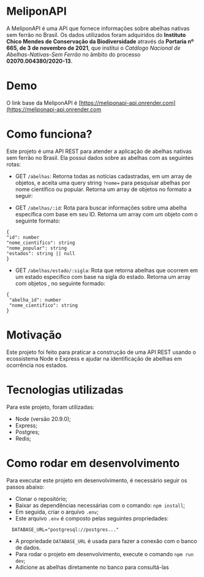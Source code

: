 # MeliponAPI
A MeliponAPI é uma API que fornece informações sobre abelhas nativas sem ferrão no Brasil.
Os dados utilizados foram adquiridos do **Instituto Chico Mendes de Conservação da Biodiversidade** através da **Portaria nº 665, de 3 de novembro de 2021**, que institui o
*Catálogo Nacional de Abelhas-Nativas-Sem Ferrão* no âmbito do processo **02070.004380/2020-13**.


# Demo
O link base da MeliponAPI é [https://meliponapi-api.onrender.com](https://meliponapi-api.onrender.com

# Como funciona?
Este projeto é uma API REST para atender a aplicação de abelhas nativas sem ferrão no Brasil. Ela possui dados sobre as abelhas com as seguintes rotas:


- GET `/abelhas`: Retorna todas as notícias cadastradas, em um array de objetos, e aceita uma query string `?nome=` para pesquisar abelhas por nome científico ou popular. Retorna um array de objetos no formato a seguir:

  
- GET `/abelhas/:id`: Rota para buscar informações sobre uma abelha específica com base em seu ID. Retorna um array com um objeto com o seguinte formato:


 ```
{
 "id": number
 "nome_cientifico": string
 "nome_popular": string
 "estados": string || null
}
```

- GET `/abelhas/estado/:sigla`: Rota que retorna abelhas que ocorrem em um estado específico com base na sigla do estado. Retorna um array com objetos , no seguinte formado:

```
{
 "abelha_id": number
 "nome_cientifico": string
}
```


# Motivação
Este projeto foi feito para praticar a construção de uma API REST usando o ecossistema Node e Express e ajudar na identificação de abelhas em ocorrência nos estados.

# Tecnologias utilizadas
Para este projeto, foram utilizadas:

- Node (versão 20.9.0);
- Express;
- Postgres;
- Redis;


# Como rodar em desenvolvimento
Para executar este projeto em desenvolvimento, é necessário seguir os passos abaixo:

- Clonar o repositório;
- Baixar as dependências necessárias com o comando: `npm install`;
- Em seguida, criar o arquivo `.env`;
- Este arquivo `.env` é composto pelas seguintes propriedades:
```
  DATABASE_URL="postgresql://postgres..."
```
- A propriedade `DATABASE_URL` é usada para fazer a conexão com o banco de dados.
- Para rodar o projeto em desenvolvimento, execute o comando `npm run dev`;
- Adicione as abelhas diretamente no banco para consultá-las

